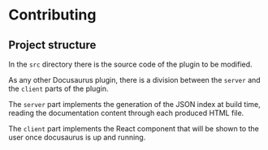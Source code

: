 # Contributing

## Project structure

In the `src` directory there is the source code of the plugin to be modified.

As any other Docusaurus plugin, there is a division between the `server` and the `client` parts of the plugin.

The `server` part implements the generation of the JSON index at build time, reading the documentation content through each produced HTML file.

The `client` part implements the React component that will be shown to the user once docusaurus is up and running.
